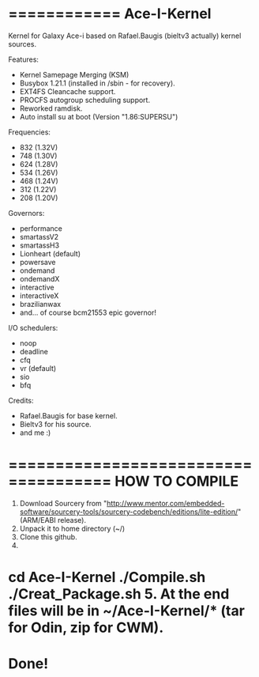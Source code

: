============
Ace-I-Kernel
============

Kernel for Galaxy Ace-i based on Rafael.Baugis (bieltv3 actually) kernel sources.

Features:
- Kernel Samepage Merging (KSM)
- Busybox 1.21.1 (installed in /sbin - for recovery).
- EXT4FS Cleancache support.
- PROCFS autogroup scheduling support.
- Reworked ramdisk.
- Auto install su at boot (Version "1.86:SUPERSU")

Frequencies:
- 832 (1.32V)
- 748 (1.30V)
- 624 (1.28V)
- 534 (1.26V)
- 468 (1.24V)
- 312 (1.22V)
- 208 (1.20V)

Governors:
- performance
- smartassV2
- smartassH3
- Lionheart (default)
- powersave
- ondemand
- ondemandX
- interactive
- interactiveX
- brazilianwax
- and... of course bcm21553 epic governor!

I/O schedulers:
- noop
- deadline
- cfq
- vr (default)
- sio
- bfq

Credits:
- Rafael.Baugis for base kernel.
- Bieltv3 for his source.
- and me :)

=====================================
HOW TO COMPILE
=====================================
1. Download Sourcery from "http://www.mentor.com/embedded-software/sourcery-tools/sourcery-codebench/editions/lite-edition/" (ARM/EABI release).
2. Unpack it to home directory (~/)
3. Clone this github.
4.
cd Ace-I-Kernel
./Compile.sh
./Creat_Package.sh
5. At the end files will be in ~/Ace-I-Kernel/* (tar for Odin, zip for CWM).
=====================================
Done!
=====================================
